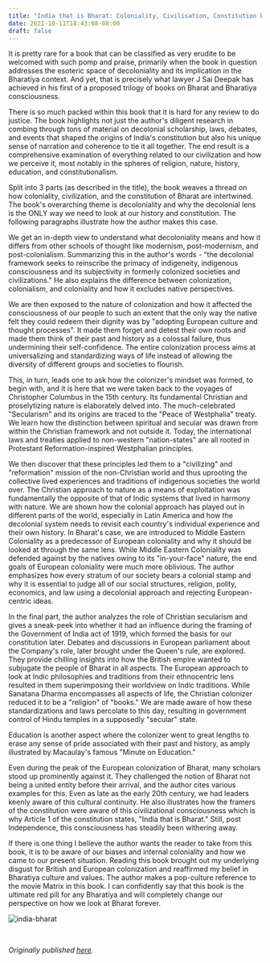 ```yaml
---
title: "India that is Bharat: Coloniality, Civilisation, Constitution by J Sai Deepak"
date: 2021-10-11T18:43:08-08:00
draft: false
---
```


It is pretty rare for a book that can be classified as very erudite to be welcomed with such pomp and praise, primarily when the book in question addresses the esoteric space of decoloniality and its implication in the Bharatiya context. And yet, that is precisely what lawyer J Sai Deepak has achieved in his first of a proposed trilogy of books on Bharat and Bharatiya consciousness.

There is so much packed within this book that it is hard for any review to do justice. The book highlights not just the author's diligent research in combing through tons of material on decolonial scholarship, laws, debates, and events that shaped the origins of India's constitution but also his unique sense of narration and coherence to tie it all together. The end result is a comprehensive examination of everything related to our civilization and how we perceive it, most notably in the spheres of religion, nature, history, education, and constitutionalism.

Split into 3 parts (as described in the title), the book weaves a thread on how coloniality, civilization, and the constitution of Bharat are intertwined. The book's overarching theme is decoloniality and why the decolonial lens is the ONLY way we need to look at our history and constitution. The following paragraphs illustrate how the author makes this case.

We get an in-depth view to understand what decoloniality means and how it differs from other schools of thought like modernism, post-modernism, and post-colonialism. Summarizing this in the author's words - "the decolonial framework seeks to reinscribe the primacy of indigeneity, indigenous consciousness and its subjectivity in formerly colonized societies and civilizations." He also explains the difference between colonization, colonialism, and coloniality and how it excludes native perspectives.

We are then exposed to the nature of colonization and how it affected the consciousness of our people to such an extent that the only way the native felt they could redeem their dignity was by "adopting European culture and thought processes". It made them forget and detest their own roots and made them think of their past and history as a colossal failure, thus undermining their self-confidence. The entire colonization process aims at universalizing and standardizing ways of life instead of allowing the diversity of different groups and societies to flourish.

This, in turn, leads one to ask how the colonizer's mindset was formed, to begin with, and it is here that we were taken back to the voyages of Christopher Columbus in the 15th century. Its fundamental Christian and proselytizing nature is elaborately delved into. The much-celebrated "Secularism" and its origins are traced to the "Peace of Westphalia" treaty. We learn how the distinction between spiritual and secular was drawn from within the Christian framework and not outside it. Today, the international laws and treaties applied to non-western "nation-states" are all rooted in Protestant Reformation-inspired Westphalian principles.

We then discover that these principles led them to a "civilizing" and "reformation" mission of the non-Christian world and thus uprooting the collective lived experiences and traditions of indigenous societies the world over. The Christian approach to nature as a means of exploitation was fundamentally the opposite of that of Indic systems that lived in harmony with nature. We are shown how the colonial approach has played out in different parts of the world, especially in Latin America and how the decolonial system needs to revisit each country's individual experience and their own history. In Bharat's case, we are introduced to Middle Eastern Coloniality as a predecessor of European coloniality and why it should be looked at through the same lens. While Middle Eastern Coloniality was defended against by the natives owing to its "in-your-face" nature, the end goals of European coloniality were much more oblivious. The author emphasizes how every stratum of our society bears a colonial stamp and why it is essential to judge all of our social structures, religion, polity, economics, and law using a decolonial approach and rejecting European-centric ideas.

In the final part, the author analyzes the role of Christian secularism and gives a sneak-peek into whether it had an influence during the framing of the Government of India act of 1919, which formed the basis for our constitution later. Debates and discussions in European parliament about the Company's role, later brought under the Queen's rule, are explored. They provide chilling insights into how the British empire wanted to subjugate the people of Bharat in all aspects. The European approach to look at Indic philosophies and traditions from their ethnocentric lens resulted in them superimposing their worldview on Indic traditions. While Sanatana Dharma encompasses all aspects of life, the Christian colonizer reduced it to be a "religion" of "books." We are made aware of how these standardizations and laws percolate to this day, resulting in government control of Hindu temples in a supposedly "secular" state.

Education is another aspect where the colonizer went to great lengths to erase any sense of pride associated with their past and history, as amply illustrated by Macaulay's famous "Minute on Education."

Even during the peak of the European colonization of Bharat, many scholars stood up prominently against it. They challenged the notion of Bharat not being a united entity before their arrival, and the author cites various examples for this. Even as late as the early 20th century, we had leaders keenly aware of this cultural continuity. He also illustrates how the framers of the constitution were aware of this civilizational consciousness which is why Article 1 of the constitution states, "India that is Bharat." Still, post Independence, this consciousness has steadily been withering away.

If there is one thing I believe the author wants the reader to take from this book, it is to be aware of our biases and internal coloniality and how we came to our present situation. Reading this book brought out my underlying disgust for British and European colonization and reaffirmed my belief in Bharatiya culture and values. The author makes a pop-culture reference to the movie Matrix in this book. I can confidently say that this book is the ultimate red pill for any Bharatiya and will completely change our perspective on how we look at Bharat forever.

![india-bharat](/india-bharat.jpg)

&nbsp;&nbsp;

*Originally published [here](https://www.goodreads.com/review/show/4283962638).*